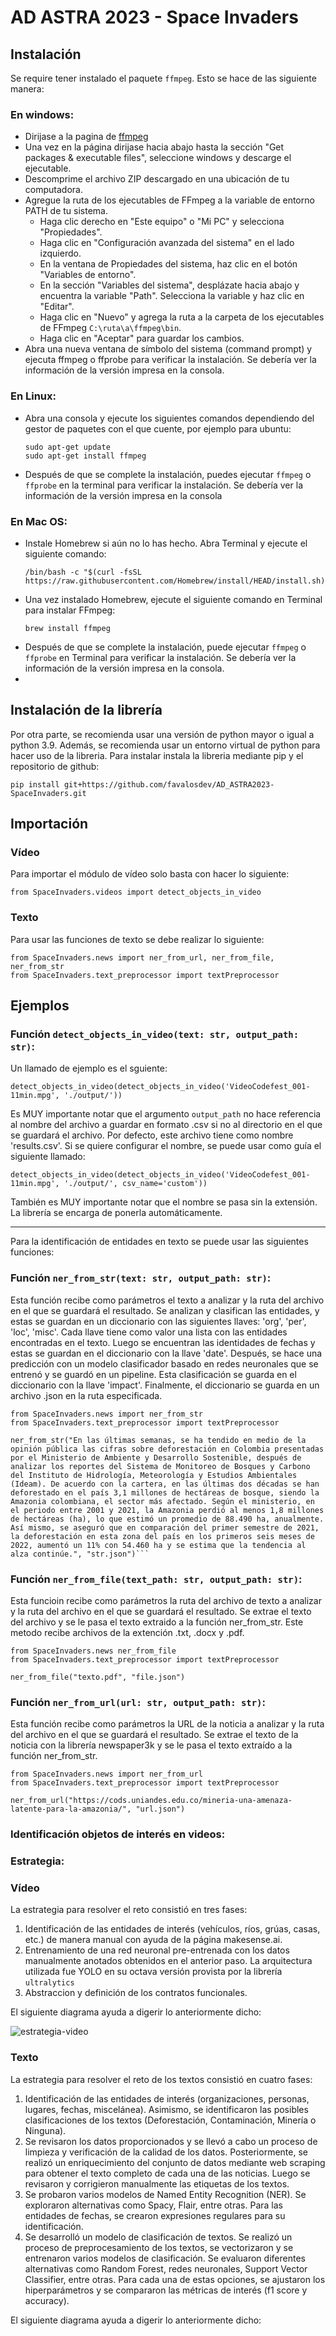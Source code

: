 # AD ASTRA 2023 - Space Invaders

## Instalación

Se require tener instalado el paquete `ffmpeg`. Esto se hace de las siguiente manera:

### En windows:
+ Dirijase a la pagina de [ffmpeg](https://ffmpeg.org/download.html)
+ Una vez en la página dirijase hacia abajo hasta la sección "Get packages & executable files", seleccione windows y descarge el ejecutable.
+ Descomprime el archivo ZIP descargado en una ubicación de tu computadora.
+ Agregue la ruta de los ejecutables de FFmpeg a la variable de entorno PATH de tu sistema.
    + Haga clic derecho en "Este equipo" o "Mi PC" y selecciona "Propiedades".
    + Haga clic en "Configuración avanzada del sistema" en el lado izquierdo.
    + En la ventana de Propiedades del sistema, haz clic en el botón "Variables de entorno".
    + En la sección "Variables del sistema", desplázate hacia abajo y encuentra la variable "Path". Selecciona la variable y haz clic en "Editar".
    + Haga clic en "Nuevo" y agrega la ruta a la carpeta de los ejecutables de FFmpeg `C:\ruta\a\ffmpeg\bin`.
    + Haga clic en "Aceptar" para guardar los cambios.
+ Abra una nueva ventana de símbolo del sistema (command prompt) y ejecuta ffmpeg o ffprobe para verificar la instalación. Se debería ver la información de la versión impresa en la consola.
### En Linux:
+ Abra una consola y ejecute los siguientes comandos dependiendo del gestor de paquetes con el que cuente, por ejemplo para ubuntu:
    ```
    sudo apt-get update
    sudo apt-get install ffmpeg
    ```
+ Después de que se complete la instalación, puedes ejecutar `ffmpeg` o `ffprobe` en la terminal para verificar la instalación. Se debería ver la información de la versión impresa en la consola
### En Mac OS:
+ Instale Homebrew si aún no lo has hecho. Abra Terminal y ejecute el siguiente comando:
    ```
    /bin/bash -c "$(curl -fsSL https://raw.githubusercontent.com/Homebrew/install/HEAD/install.sh)"
    ```
+ Una vez instalado Homebrew, ejecute el siguiente comando en Terminal para instalar FFmpeg:
    ```
    brew install ffmpeg
    ```
+ Después de que se complete la instalación, puede ejecutar `ffmpeg` o `ffprobe` en Terminal para verificar la instalación. Se debería ver la información de la versión impresa en la consola.
+ 
## Instalación de la librería

Por otra parte, se recomienda usar una versión de python mayor o igual a python 3.9. Además, se recomienda usar un entorno virtual de python para hacer uso de la libreria. Para instalar instala la libreria mediante pip y el repositorio de github:

```
pip install git+https://github.com/favalosdev/AD_ASTRA2023-SpaceInvaders.git
```

## Importación

### Vídeo

Para importar el módulo de vídeo solo basta con hacer lo siguiente:

```
from SpaceInvaders.videos import detect_objects_in_video
```

### Texto

Para usar las funciones de texto se debe realizar lo siguiente:

```
from SpaceInvaders.news import ner_from_url, ner_from_file, ner_from_str
from SpaceInvaders.text_preprocessor import textPreprocessor
```

## Ejemplos

### Función `detect_objects_in_video(text: str, output_path: str)`:

Un llamado de ejemplo es el sguiente:

```
detect_objects_in_video(detect_objects_in_video('VideoCodefest_001-11min.mpg', './output/'))
```

Es MUY importante notar que el argumento ```output_path``` no hace referencia al nombre del archivo
a guardar en formato .csv si no al directorio en el que se guardará el archivo. Por defecto, este archivo
tiene como nombre 'results.csv'. Si se quiere configurar el nombre, se puede usar como guía el siguiente
llamado:

```
detect_objects_in_video(detect_objects_in_video('VideoCodefest_001-11min.mpg', './output/', csv_name='custom'))
```

También es MUY importante notar que el nombre se pasa sin la extensión. La librería se encarga de ponerla automáticamente.

---

Para la identificación de entidades en texto se puede usar las siguientes funciones:
### Función `ner_from_str(text: str, output_path: str)`: 
Esta función recibe como parámetros el texto a analizar y la ruta del archivo en el que se guardará el resultado. Se analizan y clasifican las entidades, y estas se guardan en un diccionario con las siguientes llaves: 'org', 'per', 'loc', 'misc'. Cada llave tiene como valor una lista con las entidades encontradas en el texto. Luego se encuentran las identidades de fechas y estas se guardan en el diccionario con la llave 'date'. Después, se hace una predicción con un modelo clasificador basado en redes neuronales que se entrenó y se guardó en un pipeline. Esta clasificación se guarda en el diccionario con la llave 'impact'. Finalmente, el diccionario se guarda en un archivo .json en la ruta especificada.

```
from SpaceInvaders.news import ner_from_str
from SpaceInvaders.text_preprocessor import textPreprocessor

ner_from_str("En las últimas semanas, se ha tendido en medio de la opinión pública las cifras sobre deforestación en Colombia presentadas por el Ministerio de Ambiente y Desarrollo Sostenible, después de analizar los reportes del Sistema de Monitoreo de Bosques y Carbono del Instituto de Hidrología, Meteorología y Estudios Ambientales (Ideam). De acuerdo con la cartera, en las últimas dos décadas se han deforestado en el país 3,1 millones de hectáreas de bosque, siendo la Amazonia colombiana, el sector más afectado. Según el ministerio, en el periodo entre 2001 y 2021, la Amazonia perdió al menos 1,8 millones de hectáreas (ha), lo que estimó un promedio de 88.490 ha, anualmente. Así mismo, se aseguró que en comparación del primer semestre de 2021, la deforestación en esta zona del país en los primeros seis meses de 2022, aumentó un 11% con 54.460 ha y se estima que la tendencia al alza continúe.", "str.json")```
```

### Función `ner_from_file(text_path: str, output_path: str)`: 
Esta funcioin recibe como parámetros la ruta del archivo de texto a analizar y la ruta del archivo en el que se guardará el resultado. Se extrae el texto del archivo y se le pasa el texto extraido a la función ner_from_str. Este metodo recibe archivos de la extención .txt, .docx y .pdf.

```
from SpaceInvaders.news ner_from_file
from SpaceInvaders.text_preprocessor import textPreprocessor

ner_from_file("texto.pdf", "file.json")
```
### Función `ner_from_url(url: str, output_path: str)`:
Esta función recibe como parámetros la URL de la noticia a analizar y la ruta del archivo en el que se guardará el resultado. Se extrae el texto de la noticia con la librería newspaper3k y se le pasa el texto extraído a la función ner_from_str.

``` 
from SpaceInvaders.news import ner_from_url
from SpaceInvaders.text_preprocessor import textPreprocessor

ner_from_url("https://cods.uniandes.edu.co/mineria-una-amenaza-latente-para-la-amazonia/", "url.json")
``` 

### Identificación objetos de interés en videos:

### Estrategia:

### Vídeo
La estrategia para resolver el reto consistió en tres fases:
1. Identificación de las entidades de interés (vehículos, ríos, grúas, casas, etc.) de manera manual con ayuda de la página makesense.ai.
2. Entrenamiento de una red neuronal pre-entrenada con los datos manualmente anotados obtenidos en el anterior paso. La arquitectura utilizada fue YOLO en su octava versión provista por la librería ```ultralytics```
3. Abstraccion y definición de los contratos funcionales.

El siguiente diagrama ayuda a digerir lo anteriormente dicho:

![estrategia-video](https://github.com/favalosdev/AD_ASTRA2023-SpaceInvaders/assets/25191695/3406d535-20ec-479e-9a53-37218745668b)

### Texto
La estrategia para resolver el reto de los textos consistió en cuatro fases:

1. Identificación de las entidades de interés (organizaciones, personas, lugares, fechas, miscelánea). Asimismo, se identificaron las posibles clasificaciones de los textos (Deforestación, Contaminación, Minería o Ninguna).
2. Se revisaron los datos proporcionados y se llevó a cabo un proceso de limpieza y verificación de la calidad de los datos. Posteriormente, se realizó un enriquecimiento del conjunto de datos mediante web scraping para obtener el texto completo de cada una de las noticias. Luego se revisaron y corrigieron manualmente las etiquetas de los textos.
3. Se probaron varios modelos de Named Entity Recognition (NER). Se exploraron alternativas como Spacy, Flair, entre otras. Para las entidades de fechas, se crearon expresiones regulares para su identificación.
4. Se desarrolló un modelo de clasificación de textos. Se realizó un proceso de preprocesamiento de los textos, se vectorizaron y se entrenaron varios modelos de clasificación. Se evaluaron diferentes alternativas como Random Forest, redes neuronales, Support Vector Classifier, entre otras. Para cada una de estas opciones, se ajustaron los hiperparámetros y se compararon las métricas de interés (f1 score y accuracy).

El siguiente diagrama ayuda a digerir lo anteriormente dicho:

